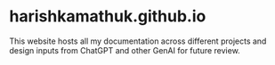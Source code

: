 # harishkamathuk.github.io
This website hosts all my documentation across different projects and design inputs from ChatGPT and other GenAI for future review.

